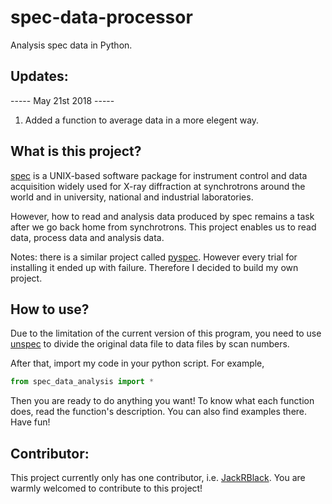 # spec-data-processor

Analysis spec data in Python.

## Updates:

----- May 21st 2018 -----
1. Added a function to average data in a more elegent way.

## What is this project?

<a href = "https://www.certif.com/content/spec/">spec</a> is a UNIX-based software package for instrument control and data acquisition widely used for X-ray diffraction at synchrotrons around the world and in university, national and industrial laboratories.

However, how to read and analysis data produced by spec remains a task after we go back home from synchrotrons. This project enables us to read data, process data and analysis data.

Notes: there is a similar project called <a href = "https://github.com/stuwilkins/pyspec">pyspec</a>. However every trial for installing it ended up with failure. Therefore I decided to build my own project.

## How to use?

Due to the limitation of the current version of this program, you need to use <a href = "http://www.sci.muni.cz/~mikulik/">unspec</a> to divide the original data file to data files by scan numbers. 

After that, import my code in your python script. For example,
```python
from spec_data_analysis import *
```

Then you are ready to do anything you want! To know what each function does, read the function's description. You can also find examples there. Have fun!

## Contributor:

This project currently only has one contributor, i.e. <a href = "https://github.com/JackRBlack">JackRBlack</a>. You are warmly welcomed to contribute to this project!
